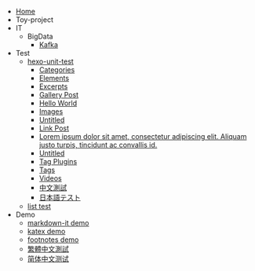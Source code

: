 * [Home](/hexo-theme-book-demo)
* Toy-project
* IT
  * BigData
    * [Kafka](https://github.com/hexojs/hexo-theme-unit-test)
* Test
  * [hexo-unit-test](https://github.com/hexojs/hexo-theme-unit-test)
    * [Categories](/hexo-theme-book-demo/test/hexo-unit-test/categories)
    * [Elements](/hexo-theme-book-demo/test/hexo-unit-test/elements)
    * [Excerpts](/hexo-theme-book-demo/test/hexo-unit-test/excerpts)
    * [Gallery Post](/hexo-theme-book-demo/test/hexo-unit-test/gallery-post)
    * [Hello World](/hexo-theme-book-demo/test/hexo-unit-test/hello-world)
    * [Images](/hexo-theme-book-demo/test/hexo-unit-test/images)
    * [Untitled](/hexo-theme-book-demo/test/hexo-unit-test/link-post-without-title)
    * [Link Post](/hexo-theme-book-demo/test/hexo-unit-test/link-post)
    * [Lorem ipsum dolor sit amet, consectetur adipiscing elit. Aliquam justo turpis, tincidunt ac convallis id.](/hexo-theme-book-demo/test/hexo-unit-test/long-title)
    * [Untitled](/hexo-theme-book-demo/test/hexo-unit-test/no-title)
    * [Tag Plugins](/hexo-theme-book-demo/test/hexo-unit-test/tag-plugins)
    * [Tags](/hexo-theme-book-demo/test/hexo-unit-test/tags)
    * [Videos](/hexo-theme-book-demo/test/hexo-unit-test/videos)
    * [中文測試](/hexo-theme-book-demo/test/hexo-unit-test/中文測試)
    * [日本語テスト](/hexo-theme-book-demo/test/hexo-unit-test/日本語テスト)
  * [list test](/hexo-theme-book-demo/test/list-test)
* Demo
  * [markdown-it demo](/hexo-theme-book-demo/demo/markdown-it-demo)
  * [katex demo](/hexo-theme-book-demo/demo/katex-demo)
  * [footnotes demo](/hexo-theme-book-demo/demo/footnotes-demo)
  * [繁體中文測試](/hexo-theme-book-demo/demo/tc-demo)
  * [简体中文测试](/hexo-theme-book-demo/demo/sc-demo)